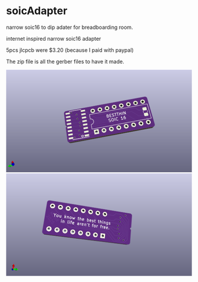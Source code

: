# soicAdapter
narrow soic16 to dip adater for breadboarding room.

internet inspired narrow soic16 adapter

5pcs jlcpcb were $3.20 (because I paid with paypal)


The zip file is all the gerber files to have it made.

![ ](soic16T.png)
![ ](soic16B.png)

